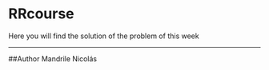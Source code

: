 # RRcourse
Here you will find the solution of the problem of this week

---
##Author
Mandrile Nicolás


